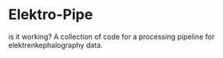 # Elektro-Pipe
is it working?
A collection of code for a processing pipeline for elektrenkephalography data.
